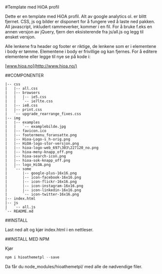 #Template med HiOA profil

Dette er en template med HiOA profil. Alt av google analytics ol. er blitt fjernet.
CSS, js og bilder er disponert for å fungere ved å laste ned pakken.
All javascript, inkludert rammeverker, kommer i en fil. For å bruke f.eks en annen versjon av jQuery,
fjern den eksisterende fra js/all.js og legg til ønsket versjon.

Alle lenkene fra header og footer er riktige, de lenkene som er i elementene i body er tømme.
Elementene i body er frivillige og kan fjernes.
For å editere elementene eller legge til nye se på kode i:

[www.hioa.no](http://www.hioa.no/)



##COMPONENTER

```
|-- css
|   |-- all.css
|   |-- browsers
|   |   |-- ie5.css
|   |   `-- ie7lte.css
|   |-- ie8.css
|   |-- print.css
|   `-- upgrade_rearrange_fixes.css
|-- img
|   |-- examples
|   |   `-- examplebilde.jpg
|   |-- favicon.ico
|   |-- footermenu_foransatte.png
|   |-- Hioa-Logo-s_h-orig.png
|   |-- HiOA-logo-stor-versjon.png
|   |-- hioa-logo-web_697\303\227120_no.png
|   |-- hioa-meny-knapp_off.png
|   |-- hioa-search-icon.png
|   |-- hioa-sok-knapp_off.png
|   |-- logo_HiOA.png
|   `-- some
|       |-- google-plus-16x16.png
|       |-- icon-facebook-16x16.png
|       |-- icon-flickr-16x16.png
|       |-- icon-instagram-16x16.png
|       |-- icon-linkedin-16x16.png
|       `-- icon-twitter-16x16.png
|-- index.html
|-- js
|   `-- all.js
`-- README.md
```


##INSTALL

Last ned alt og kjør index.html i en nettleser.


##INSTALL MED NPM

Kjør 

```javascript
npm i hioathemetpl --save
```

Da får du node_modules/hioathemetpl/ med alle de nødvendige filer.
